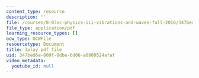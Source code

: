 ```yaml
---
content_type: resource
description: ''
file: /courses/8-03sc-physics-iii-vibrations-and-waves-fall-2016/347bed6a809f0dbe6d06a0809524afaf_Dlhma3z57SA.pdf
file_type: application/pdf
learning_resource_types: []
ocw_type: OCWFile
resourcetype: Document
title: 3play pdf file
uid: 347bed6a-809f-0dbe-6d06-a0809524afaf
video_metadata:
  youtube_id: null
---
```

